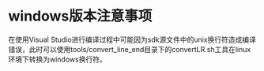 windows版本注意事项
================
在使用Visual Studio进行编译过程中可能因为sdk源文件中的unix换行符造成编译错误，此时可以使用tools/convert_line_end目录下的convertLR.sh工具在linux环境下转换为windows换行符。